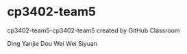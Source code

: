 # cp3402-team5
cp3402-team5-cp3402-team5 created by GitHub Classroom

Ding Yanjie
Dou Wei
Wei Siyuan
